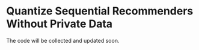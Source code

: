 # Quantize Sequential Recommenders Without Private Data


The code will be collected and updated soon.
